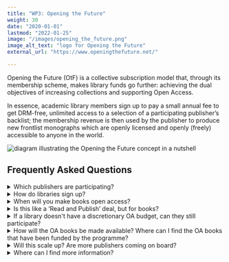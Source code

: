 ```yaml
---
title: "WP3: Opening the Future"
weight: 30
date: "2020-01-01"
lastmod: "2022-01-25"
image: "/images/opening_the_future.png"
image_alt_text: "logo for Opening the Future"
external_url: "https://www.openingthefuture.net/"

---
```


Opening the Future (OtF) is a collective subscription model that, through its membership scheme, makes library funds go further: achieving the dual objectives of increasing collections and supporting Open Access.

In essence, academic library members sign up to pay a small annual fee to get DRM-free, unlimited access to a selection of a participating publisher’s backlist; the membership revenue is then used by the publisher to produce new frontlist monographs which are openly licensed and openly (freely) accessible to anyone in the world.

![diagram illustrating the Opening the Future concept in a nutshell](/images/wp3_opening_the_future_model.png)

## Frequently Asked Questions

<details>
  <summary>
    Which publishers are participating?
  </summary>

As of March 2022 there are two publishers running an Opening the Future (OtF) programme: they are Central European University (CEU) Press and Liverpool University Press.

CEU Press is offering backlist titles on the history of communism, transitions to democracy and Central European history and culture; while LUP is offering access to books on hispanic culture, including literature, cinema, popular culture, theory and history. Libraries can see the titles and choose which packages of books would best boost their collections at the following links:

* (CEUP) https://ceup.openingthefuture.net/packages/
* (LUP) https://lup.openingthefuture.net/packages/7/

Both publishers have slightly different pricing structures but both offer excellent value for money and extra benefits for members, including KBART and MARC records, and COUNTER compliant statistics.
</details>

<details>
  <summary>
    How do libraries sign up?
  </summary>

Libraries around the world can subscribe to the backlist books by filling in a short form on the participating publisher OtF websites (ceup.openingthefuture.net and lup.openingthefuture.net). Pricing is tiered according to a library’s size and is based on the Jisc and LYRASIS (Carnegie) standard bands. Libraries based in the UK should sign up via the Jisc Licence Subscription Manager.

For both presses invoicing is carried out by LYRASIS in North America, Jisc in the UK, and (for CEUP Press only) Knowledge Unlatched for the rest of the world. Libraries are often already set up with these agencies, so invoicing is painless and slots in neatly to existing acquisition workflows.
</details>

<details>
  <summary>
    When will you make books open access?
  </summary>

As soon as a participating publisher accrues enough revenue from library membership fees, the next book to be published will be OA, as illustrated in the diagram below:

![diagram of open access modelling in Opening the Future](/images/wp3_open_access_modelling.jpg)

</details>

<details>
  <summary>
    Is this like a ‘Read and Publish’ deal, but for books?
  </summary>

No, the model is not based on the support of individual titles. If anything it’s more like a ‘Subscribe to Open’ offer. Participating libraries get unlimited access to curated selections of backlist eBooks at a much cheaper price than buying them in print one at a time. The subscription fees are then used to ‘unlock’ new OA books. It’s that simple. There are no BPCs charged, and authors at participating libraries do not get ‘preferential’ or ‘discounted’ publishing deals: OA books are chosen on merit, through the normal editorial proposal process and are peer reviewed. The cost of producing OA books is paid for by the collected library subscription fees: so the more libraries sign up, the more OA books can be published.
</details>

<details>
  <summary>
    If a library doesn't have a discretionary OA budget, can they still participate?
  </summary>

Yes, absolutely. Funds from any budget are accepted. In fact, we are hoping that as libraries see this to be a cheaper way of building collections they will pay for this type of offer through their acquisitions budgets.
</details>

<details>
  <summary>
    How will the OA books be made available?  Where can I find the OA books that have been funded by the programme?
  </summary>

New titles funded by the programme and published open access will be hosted on Project MUSE for CEU Press’s books, and on the LUP website for Liverpool University Press’s books. Additionally they will be downloadable from OAPEN and listed on DOAB. Presses may choose to host their OA books on other sites too in order to ensure the widest possible dissemination. Both publishers support their open access books with MARC records, KBART files, and metadata sharing with major library vendors, to ensure that OA content is widely discoverable through library systems.
</details>

<details>
  <summary>
    Will this scale up? Are more publishers coming on board?
  </summary>

COPIM’s Work Package 3 is documenting everything as it goes and has already freely released the code for the sign up system. We want to see more presses adopt this as a funding model for their OA books. WP3 will produce a toolkit that will help publishers to implement Opening the Future themselves.
</details>

<details>
  <summary>
    Where can I find more information?
  </summary>

* CEU Press: https://ceup.openingthefuture.net/
* Liverpool University Press: https://lup.openingthefuture.net/
* Opening the Future in general: https://www.openingthefuture.net/
* Opening the Future explained in 60 seconds (animated video): https://copim.pubpub.org/pub/animated-video-explaining-opening-the-future/release/2?readingCollection=09294f95
* Short video of Professor Martin Eve (WP3 lead) speaking at RLUK21, the Research Libraries UK conference, 15-19 March, 2021 explaining Opening the Future: https://youtu.be/NOhQGSvEOhE?t=37.  Note: The link takes you to the start of a 17 minute presentation, after which there is a 9 minute Q&A discussion of the model between Prof. Eve and David Prosser, the RLUK Executive Director.
* Email WP3 lead Professor Martin Eve on martin.eve@bbk.ac.uk
</details>
